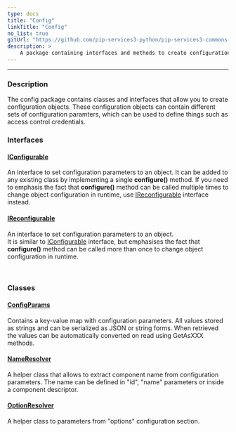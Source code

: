 ```yaml
---
type: docs
title: "Config"
linkTitle: "Config"
no_list: true
gitUrl: "https://github.com/pip-services3-python/pip-services3-commons-python"
description: >
    A package containing interfaces and methods to create configuration objects.
---
```

---

<div class="module-body"> 

### Description
The config package contains classes and interfaces that allow you to create configuration objects. These configuration objects can contain different sets of configuration paramters, which can be used to define things such as access control credentials.

### Interfaces

#### [IConfigurable](iconfigurable)
An interface to set configuration parameters to an object. 
It can be added to any existing class by implementing a single **configure()** method.
If you need to emphasis the fact that **configure()** method can be called multiple times
to change object configuration in runtime, use [IReconfigurable](ireconfigurable) interface instead.

#### [IReconfigurable](ireconfigurable)
An interface to set configuration parameters to an object.  
It is similar to [IConfigurable](iconfigurable) interface, but emphasises the fact
that **configure()** method can be called more than once to change object configuration
in runtime.

<br>

### Classes

#### [ConfigParams](config_params)
Contains a key-value map with configuration parameters. 
All values stored as strings and can be serialized as JSON or string forms.
When retrieved the values can be automatically converted on read using GetAsXXX methods.

#### [NameResolver](name_resolver)
A helper class that allows to extract component name from configuration parameters.
The name can be defined in "id", "name" parameters or inside a component descriptor.

#### [OptionResolver](option_resolver)
A helper class to parameters from "options" configuration section.

</div>
